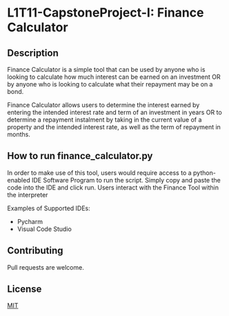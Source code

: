 # L1T11-CapstoneProject-I: Finance Calculator

## Description
Finance Calculator is a simple tool that can be used by anyone who is looking to calculate how much interest can be
earned on an investment OR by anyone who is looking to calculate what their repayment may be on a bond.

Finance Calculator allows users to determine the interest earned by entering the intended interest rate and term of an 
investment in years OR to determine a repayment instalment by taking in the current value of a property and the intended
interest rate, as well as the term of repayment in months.

## How to run finance_calculator.py
In order to make use of this tool, users would require access to a python-enabled IDE Software Program to run the script.
Simply copy and paste the code into the IDE and click run. Users interact with the Finance Tool within the interpreter

Examples of Supported IDEs:
 - Pycharm
 - Visual Code Studio

## Contributing
Pull requests are welcome. 

## License
[MIT](https://choosealicense.com/licenses/mit/)
